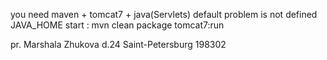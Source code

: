 you need maven + tomcat7 + java(Servlets)
default problem is not defined JAVA_HOME
start : mvn clean package tomcat7:run


pr. Marshala Zhukova d.24
Saint-Petersburg
198302

